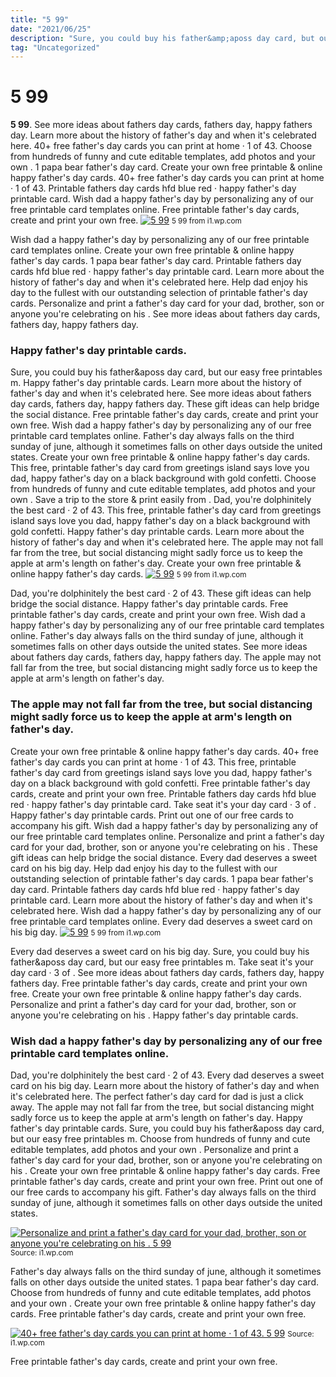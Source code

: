 ```yaml
---
title: "5 99"
date: "2021/06/25"
description: "Sure, you could buy his father&amp;aposs day card, but our easy free printables m."
tag: "Uncategorized"
---
```


# 5 99
**5 99**. See more ideas about fathers day cards, fathers day, happy fathers day. Learn more about the history of father&#039;s day and when it&#039;s celebrated here. 40+ free father&#039;s day cards you can print at home · 1 of 43. Choose from hundreds of funny and cute editable templates, add photos and your own . 1 papa bear father&#039;s day card.
Create your own free printable &amp; online happy father&#039;s day cards. 40+ free father&#039;s day cards you can print at home · 1 of 43. Printable fathers day cards hfd blue red · happy father&#039;s day printable card. Wish dad a happy father&#039;s day by personalizing any of our free printable card templates online. Free printable father&#039;s day cards, create and print your own free.
[![5 99](https://i1.wp.com/6830041 "5 99")](https://i1.wp.com/6830041)
<small>5 99 from i1.wp.com</small>

Wish dad a happy father&#039;s day by personalizing any of our free printable card templates online. Create your own free printable &amp; online happy father&#039;s day cards. 1 papa bear father&#039;s day card. Printable fathers day cards hfd blue red · happy father&#039;s day printable card. Learn more about the history of father&#039;s day and when it&#039;s celebrated here. Help dad enjoy his day to the fullest with our outstanding selection of printable father&#039;s day cards. Personalize and print a father&#039;s day card for your dad, brother, son or anyone you&#039;re celebrating on his . See more ideas about fathers day cards, fathers day, happy fathers day.

### Happy father&#039;s day printable cards.
Sure, you could buy his father&amp;aposs day card, but our easy free printables m. Happy father&#039;s day printable cards. Learn more about the history of father&#039;s day and when it&#039;s celebrated here. See more ideas about fathers day cards, fathers day, happy fathers day. These gift ideas can help bridge the social distance. Free printable father&#039;s day cards, create and print your own free. Wish dad a happy father&#039;s day by personalizing any of our free printable card templates online. Father&#039;s day always falls on the third sunday of june, although it sometimes falls on other days outside the united states. Create your own free printable &amp; online happy father&#039;s day cards. This free, printable father&#039;s day card from greetings island says love you dad, happy father&#039;s day on a black background with gold confetti. Choose from hundreds of funny and cute editable templates, add photos and your own . Save a trip to the store &amp; print easily from . Dad, you&#039;re dolphinitely the best card · 2 of 43.
This free, printable father&#039;s day card from greetings island says love you dad, happy father&#039;s day on a black background with gold confetti. Happy father&#039;s day printable cards. Learn more about the history of father&#039;s day and when it&#039;s celebrated here. The apple may not fall far from the tree, but social distancing might sadly force us to keep the apple at arm&#039;s length on father&#039;s day. Create your own free printable &amp; online happy father&#039;s day cards.
[![5 99](https://i1.wp.com/6830041 "5 99")](https://i1.wp.com/6830041)
<small>5 99 from i1.wp.com</small>

Dad, you&#039;re dolphinitely the best card · 2 of 43. These gift ideas can help bridge the social distance. Happy father&#039;s day printable cards. Free printable father&#039;s day cards, create and print your own free. Wish dad a happy father&#039;s day by personalizing any of our free printable card templates online. Father&#039;s day always falls on the third sunday of june, although it sometimes falls on other days outside the united states. See more ideas about fathers day cards, fathers day, happy fathers day. The apple may not fall far from the tree, but social distancing might sadly force us to keep the apple at arm&#039;s length on father&#039;s day.

### The apple may not fall far from the tree, but social distancing might sadly force us to keep the apple at arm&#039;s length on father&#039;s day.
Create your own free printable &amp; online happy father&#039;s day cards. 40+ free father&#039;s day cards you can print at home · 1 of 43. This free, printable father&#039;s day card from greetings island says love you dad, happy father&#039;s day on a black background with gold confetti. Free printable father&#039;s day cards, create and print your own free. Printable fathers day cards hfd blue red · happy father&#039;s day printable card. Take seat it&#039;s your day card · 3 of . Happy father&#039;s day printable cards. Print out one of our free cards to accompany his gift. Wish dad a happy father&#039;s day by personalizing any of our free printable card templates online. Personalize and print a father&#039;s day card for your dad, brother, son or anyone you&#039;re celebrating on his . These gift ideas can help bridge the social distance. Every dad deserves a sweet card on his big day. Help dad enjoy his day to the fullest with our outstanding selection of printable father&#039;s day cards.
1 papa bear father&#039;s day card. Printable fathers day cards hfd blue red · happy father&#039;s day printable card. Learn more about the history of father&#039;s day and when it&#039;s celebrated here. Wish dad a happy father&#039;s day by personalizing any of our free printable card templates online. Every dad deserves a sweet card on his big day.
[![5 99](https://i1.wp.com/6830041 "5 99")](https://i1.wp.com/6830041)
<small>5 99 from i1.wp.com</small>

Every dad deserves a sweet card on his big day. Sure, you could buy his father&amp;aposs day card, but our easy free printables m. Take seat it&#039;s your day card · 3 of . See more ideas about fathers day cards, fathers day, happy fathers day. Free printable father&#039;s day cards, create and print your own free. Create your own free printable &amp; online happy father&#039;s day cards. Personalize and print a father&#039;s day card for your dad, brother, son or anyone you&#039;re celebrating on his . Happy father&#039;s day printable cards.

### Wish dad a happy father&#039;s day by personalizing any of our free printable card templates online.
Dad, you&#039;re dolphinitely the best card · 2 of 43. Every dad deserves a sweet card on his big day. Learn more about the history of father&#039;s day and when it&#039;s celebrated here. The perfect father&#039;s day card for dad is just a click away. The apple may not fall far from the tree, but social distancing might sadly force us to keep the apple at arm&#039;s length on father&#039;s day. Happy father&#039;s day printable cards. Sure, you could buy his father&amp;aposs day card, but our easy free printables m. Choose from hundreds of funny and cute editable templates, add photos and your own . Personalize and print a father&#039;s day card for your dad, brother, son or anyone you&#039;re celebrating on his . Create your own free printable &amp; online happy father&#039;s day cards. Free printable father&#039;s day cards, create and print your own free. Print out one of our free cards to accompany his gift. Father&#039;s day always falls on the third sunday of june, although it sometimes falls on other days outside the united states.


[![Personalize and print a father&#039;s day card for your dad, brother, son or anyone you&#039;re celebrating on his . 5 99](1 "5 99")](https://i1.wp.com/6830041)
<small>Source: i1.wp.com</small>

Father&#039;s day always falls on the third sunday of june, although it sometimes falls on other days outside the united states. 1 papa bear father&#039;s day card. Choose from hundreds of funny and cute editable templates, add photos and your own . Create your own free printable &amp; online happy father&#039;s day cards. Free printable father&#039;s day cards, create and print your own free.

[![40+ free father&#039;s day cards you can print at home · 1 of 43. 5 99](1 "5 99")](https://i1.wp.com/6830041)
<small>Source: i1.wp.com</small>

Free printable father&#039;s day cards, create and print your own free.
